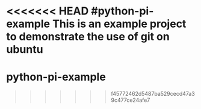 <<<<<<< HEAD
#python-pi-example
This is an example project to demonstrate the use of git on ubuntu
=======
# python-pi-example
>>>>>>> f45772462d5487ba529cecd47a39c477ce24afe7
